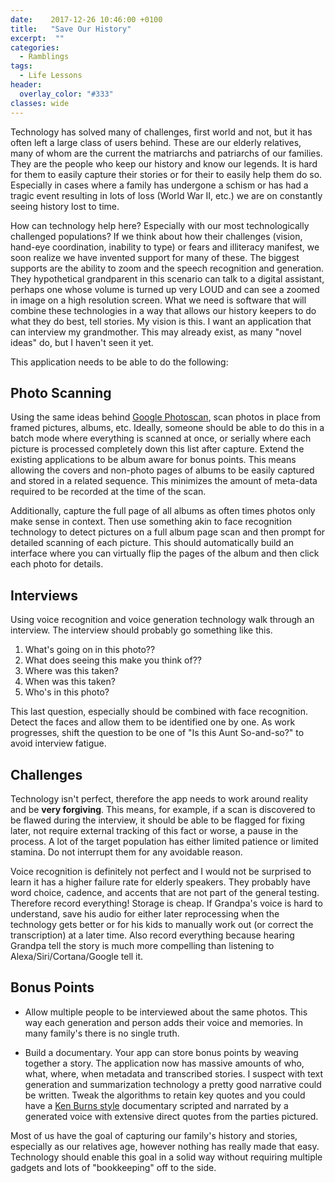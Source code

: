 ```yaml
---
date:    2017-12-26 10:46:00 +0100
title:   "Save Our History"
excerpt:  ""
categories:
  - Ramblings
tags:
  - Life Lessons
header:
  overlay_color: "#333"
classes: wide
---
```


Technology has solved many of challenges, first world and not, but it has often left a large class of users behind.  These are our elderly relatives, many of whom are the current the matriarchs and patriarchs of our families. They are the people who keep our history and know our legends.  It is hard for them to easily capture their stories or for their to easily help them do so.  Especially in cases where a family has undergone a schism or has had a tragic event resulting in lots of loss (World War II, etc.) we are on constantly seeing history lost to time.

How can technology help here?  Especially with our most technologically challenged populations?  If we think about how their challenges (vision, hand-eye coordination, inability to type) or fears and illiteracy manifest, we soon realize we have invented support for many of these.  The biggest supports are the ability to zoom and the speech recognition and generation.  They hypothetical grandparent in this scenario can talk to a digital assistant, perhaps one whose volume is turned up very LOUD and can see a zoomed in image on a high resolution screen.  What we need is software that will combine these technologies in a way that allows our history keepers to do what they do best, tell stories.  My vision is this.  I want an application that can interview my grandmother.  This may already exist, as many "novel ideas" do, but I haven't seen it yet.

This application needs to be able to do the following:

## Photo Scanning

Using the same ideas behind [Google Photoscan](https://support.google.com/photos/answer/7177983?hl=en), scan photos in place from framed pictures, albums, etc.  Ideally, someone should be able to do this in a batch mode where everything is scanned at once, or serially where each picture is processed completely down this list after capture.  Extend the existing applications to be album aware for bonus points.  This means allowing the covers and non-photo pages of albums to be easily captured and stored in a related sequence.  This minimizes the amount of meta-data required to be recorded at the time of the scan.

Additionally, capture the full page of all albums as often times photos only make sense in context.  Then use something akin to face recognition technology to detect pictures on a full album page scan and then prompt for detailed scanning of each picture.  This should automatically build an interface where you can virtually flip the pages of the album and then click each photo for details.

## Interviews

Using voice recognition and voice generation technology walk through an interview.  The interview should probably go something like this.

1. What's going on in this photo??
2. What does seeing this make you think of??
3. Where was this taken?
4. When was this taken?
5. Who's in this photo?

This last question, especially should be combined with face recognition.  Detect the faces and allow them to be identified one by one.  As work progresses, shift the question to be one of "Is this Aunt So-and-so?" to avoid interview fatigue.

## Challenges

Technology isn't perfect, therefore the app needs to work around reality and be **very forgiving**.  This means, for example, if a scan is discovered to be flawed during the interview, it should be able to be flagged for fixing later, not require external tracking of this fact or worse, a pause in the process.  A lot of the target population has either limited patience or limited stamina.  Do not interrupt them for any avoidable reason.

Voice recognition is definitely not perfect and I would not be surprised to learn it has a higher failure rate for elderly speakers.  They probably have word choice, cadence, and accents that are not part of the general testing.  Therefore record everything!  Storage is cheap.  If Grandpa's voice is hard to understand, save his audio for either later reprocessing when the technology gets better or for his kids to manually work out (or correct the transcription) at a later time.  Also record everything because hearing Grandpa tell the story is much more compelling than listening to Alexa/Siri/Cortana/Google tell it.

## Bonus Points

* Allow multiple people to be interviewed about the same photos.  This way each generation and person adds their voice and memories.  In many family's there is no single truth.

* Build a documentary.  Your app can store bonus points by weaving together a story.  The application now has massive amounts of who, what, where, when metadata and transcribed stories.  I suspect with text generation and summarization technology a pretty good narrative could be written.  Tweak the algorithms to retain key quotes and you could have a [Ken Burns style](https://en.wikipedia.org/wiki/Ken_Burns_effect) documentary scripted and narrated by a generated voice with extensive direct quotes from the parties pictured.

Most of us have the goal of capturing our family's history and stories, especially as our relatives age, however nothing has really made that easy.  Technology should enable this goal in a solid way without requiring multiple gadgets and lots of "bookkeeping" off to the side.
